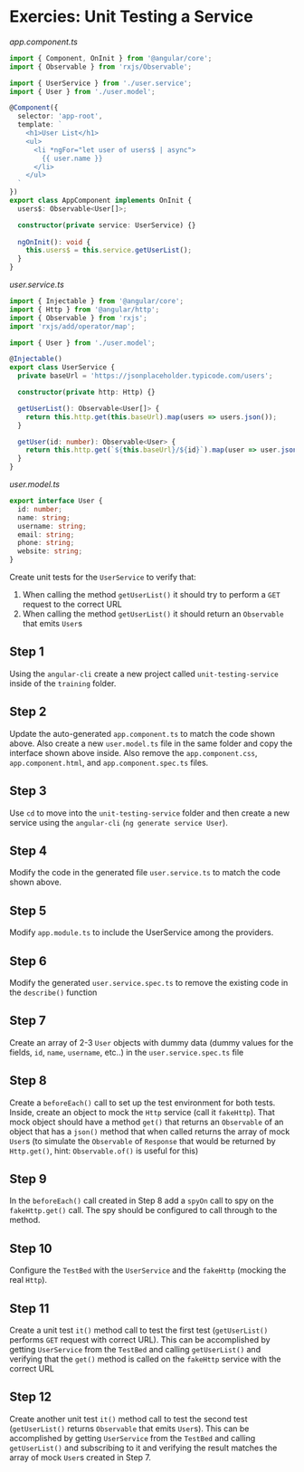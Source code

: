 # Exercies: Unit Testing a Service

_app.component.ts_

```ts
import { Component, OnInit } from '@angular/core';
import { Observable } from 'rxjs/Observable';

import { UserService } from './user.service';
import { User } from './user.model';

@Component({
  selector: 'app-root',
  template: `
    <h1>User List</h1>
    <ul>
      <li *ngFor="let user of users$ | async">
        {{ user.name }}
      </li>
    </ul>
  `
})
export class AppComponent implements OnInit {
  users$: Observable<User[]>;

  constructor(private service: UserService) {}
  
  ngOnInit(): void {
    this.users$ = this.service.getUserList();
  }
}
```

_user.service.ts_

```ts
import { Injectable } from '@angular/core';
import { Http } from '@angular/http';
import { Observable } from 'rxjs';
import 'rxjs/add/operator/map';

import { User } from './user.model';

@Injectable()
export class UserService {
  private baseUrl = 'https://jsonplaceholder.typicode.com/users';

  constructor(private http: Http) {}

  getUserList(): Observable<User[]> {
    return this.http.get(this.baseUrl).map(users => users.json());
  }

  getUser(id: number): Observable<User> {
    return this.http.get(`${this.baseUrl}/${id}`).map(user => user.json());
  }
}
```

_user.model.ts_

```ts
export interface User {
  id: number;
  name: string;
  username: string;
  email: string;
  phone: string;
  website: string;
}
```

Create unit tests for the `UserService` to verify that:

1. When calling the method `getUserList()` it should try to perform a `GET` request to the correct URL
2. When calling the method `getUserList()` it should return an `Observable` that emits `User`s

## Step 1

Using the `angular-cli` create a new project called `unit-testing-service` inside of the `training` folder.

## Step 2

Update the auto-generated `app.component.ts` to match the code shown above.  Also create a new `user.model.ts` file in the same folder and copy the interface shown above inside.  Also remove the `app.component.css`, `app.component.html`, and `app.component.spec.ts` files.

## Step 3

Use `cd` to move into the `unit-testing-service` folder and then create a new service using the `angular-cli` (`ng generate service User`).

## Step 4

Modify the code in the generated file `user.service.ts` to match the code shown above.

## Step 5

Modify `app.module.ts` to include the UserService among the providers.

## Step 6

Modify the generated `user.service.spec.ts` to remove the existing code in the `describe()` function

## Step 7

Create an array of 2-3 `User` objects with dummy data (dummy values for the fields, `id`, `name`, `username`, etc..) in the `user.service.spec.ts` file

## Step 8

Create a `beforeEach()` call to set up the test environment for both tests.  Inside, create an object to mock the `Http` service (call it `fakeHttp`).  That mock object should have a method `get()` that returns an `Observable` of an object that has a `json()` method that when called returns the array of mock `User`s (to simulate the `Observable` of `Response` that would be returned by `Http.get()`, hint: `Observable.of()` is useful for this)

## Step 9

In the `beforeEach()` call created in Step 8 add a `spyOn` call to spy on the `fakeHttp.get()` call.  The spy should be configured to call through to the method.

## Step 10

Configure the `TestBed` with the `UserService` and the `fakeHttp` (mocking the real `Http`).

## Step 11

Create a unit test `it()` method call to test the first test (`getUserList()` performs `GET` request with correct URL).  This can be accomplished by getting `UserService` from the `TestBed` and calling `getUserList()` and verifying that the `get()` method is called on the `fakeHttp` service with the correct URL

## Step 12

Create another unit test `it()` method call to test the second test (`getUserList()` returns `Observable` that emits `User`s).  This can be accomplished by getting `UserService` from the `TestBed` and calling `getUserList()` and subscribing to it and verifying the result matches the array of mock `User`s created in Step 7.
